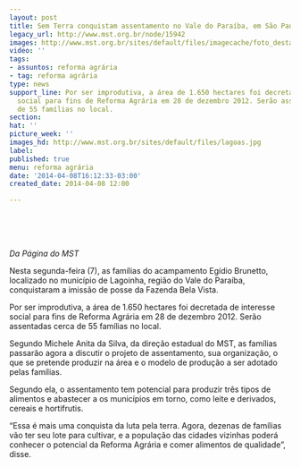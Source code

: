 ```yaml
---
layout: post
title: Sem Terra conquistam assentamento no Vale do Paraíba, em São Paulo
legacy_url: http://www.mst.org.br/node/15942
images: http://www.mst.org.br/sites/default/files/imagecache/foto_destaque/lagoas.jpg
video: ''
tags:
- assuntos: reforma agrária
- tag: reforma agrária
type: news
support_line: Por ser improdutiva, a área de 1.650 hectares foi decretada de interesse
  social para fins de Reforma Agrária em 28 de dezembro 2012. Serão assentadas cerca
  de 55 famílias no local.
section: 
hat: ''
picture_week: ''
images_hd: http://www.mst.org.br/sites/default/files/lagoas.jpg
label: 
published: true
menu: reforma agrária
date: '2014-04-08T16:12:33-03:00'
created_date: 2014-04-08 12:00

---
```

<p>&nbsp;</p><p><img style="margin: 10px;" src="http://www.mst.org.br/sites/default/files/lagoinha1.jpg" alt=""></p><p><em>Da Página do MST<br></em></p><p>Nesta segunda-feira (7), as famílias do acampamento Egídio Brunetto, localizado no município de Lagoinha, região do Vale do Paraíba, conquistaram a imissão de posse da Fazenda Bela Vista.&nbsp;</p><p>Por ser improdutiva, a área de 1.650 hectares foi decretada de interesse social para fins de Reforma Agrária em 28 de dezembro 2012. Serão assentadas cerca de 55 famílias no local.</p><p>Segundo Michele Anita da Silva, da direção estadual do MST, as famílias passarão agora a discutir o projeto de assentamento, sua organização, o que se pretende produzir na área e o model<img style="margin: 10px; float: right;" src="http://www.mst.org.br/sites/default/files/lagoinha.jpg" alt="">o de produção a ser adotado pelas famílias.</p><div><p>Segundo ela, o assentamento tem potencial para produzir três tipos de alimentos e abastecer a os municípios em torno, como leite e derivados, cereais e hortifrutis. &nbsp;</p><div><p>“Essa é mais uma conquista da luta pela terra. Agora, dezenas de famílias vão ter seu lote para cultivar, e a população das cidades vizinhas poderá conhecer o potencial da Reforma Agrária e comer alimentos de qualidade”, disse.</p><div>&nbsp;<img style="margin: 10px;" src="http://www.mst.org.br/sites/default/files/lagoinha_bandeira.jpg" alt=""></div></div></div>
